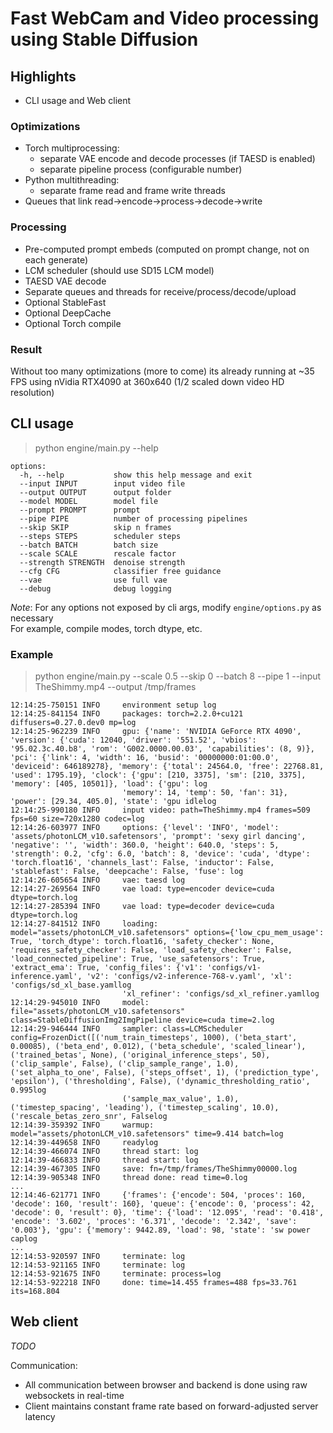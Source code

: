 # Fast WebCam and Video processing using Stable Diffusion

## Highlights

- CLI usage and Web client

### Optimizations

- Torch multiprocessing:
  - separate VAE encode and decode processes (if TAESD is enabled)
  - separate pipeline process (configurable number)
- Python multithreading:
  - separate frame read and frame write threads
- Queues that link read->encode->process->decode->write

### Processing

- Pre-computed prompt embeds (computed on prompt change, not on each generate)
- LCM scheduler (should use SD15 LCM model)
- TAESD VAE decode
- Separate queues and threads for receive/process/decode/upload
- Optional StableFast
- Optional DeepCache
- Optional Torch compile

### Result

Without too many optimizations (more to come) its already running at ~35 FPS using nVidia RTX4090 at 360x640 (1/2 scaled down video HD resolution)  

## CLI usage

> python engine/main.py --help

```log
options:
  -h, --help           show this help message and exit
  --input INPUT        input video file
  --output OUTPUT      output folder
  --model MODEL        model file
  --prompt PROMPT      prompt
  --pipe PIPE          number of processing pipelines
  --skip SKIP          skip n frames
  --steps STEPS        scheduler steps
  --batch BATCH        batch size
  --scale SCALE        rescale factor
  --strength STRENGTH  denoise strength
  --cfg CFG            classifier free guidance
  --vae                use full vae
  --debug              debug logging
```

*Note*: For any options not exposed by cli args, modify `engine/options.py` as necessary  
For example, compile modes, torch dtype, etc.

### Example

> python engine/main.py --scale 0.5 --skip 0 --batch 8 --pipe 1 --input TheShimmy.mp4 --output /tmp/frames

```log
12:14:25-750151 INFO     environment setup log
12:14:25-841154 INFO     packages: torch=2.2.0+cu121 diffusers=0.27.0.dev0 mp=log
12:14:25-962239 INFO     gpu: {'name': 'NVIDIA GeForce RTX 4090', 'version': {'cuda': 12040, 'driver': '551.52', 'vbios': '95.02.3c.40.b8', 'rom': 'G002.0000.00.03', 'capabilities': (8, 9)}, 'pci': {'link': 4, 'width': 16, 'busid': '00000000:01:00.0', 'deviceid': 646189278}, 'memory': {'total': 24564.0, 'free': 22768.81, 'used': 1795.19}, 'clock': {'gpu': [210, 3375], 'sm': [210, 3375], 'memory': [405, 10501]}, 'load': {'gpu': log
                         'memory': 14, 'temp': 50, 'fan': 31}, 'power': [29.34, 405.0], 'state': 'gpu idlelog
12:14:25-990180 INFO     input video: path=TheShimmy.mp4 frames=509 fps=60 size=720x1280 codec=log
12:14:26-603977 INFO     options: {'level': 'INFO', 'model': 'assets/photonLCM_v10.safetensors', 'prompt': 'sexy girl dancing', 'negative': '', 'width': 360.0, 'height': 640.0, 'steps': 5, 'strength': 0.2, 'cfg': 6.0, 'batch': 8, 'device': 'cuda', 'dtype': 'torch.float16', 'channels_last': False, 'inductor': False, 'stablefast': False, 'deepcache': False, 'fuse': log
12:14:26-605654 INFO     vae: taesd log
12:14:27-269564 INFO     vae load: type=encoder device=cuda dtype=torch.log
12:14:27-285394 INFO     vae load: type=decoder device=cuda dtype=torch.log
12:14:27-841512 INFO     loading: model="assets/photonLCM_v10.safetensors" options={'low_cpu_mem_usage': True, 'torch_dtype': torch.float16, 'safety_checker': None, 'requires_safety_checker': False, 'load_safety_checker': False, 'load_connected_pipeline': True, 'use_safetensors': True, 'extract_ema': True, 'config_files': {'v1': 'configs/v1-inference.yaml', 'v2': 'configs/v2-inference-768-v.yaml', 'xl': 'configs/sd_xl_base.yamllog
                         'xl_refiner': 'configs/sd_xl_refiner.yamllog
12:14:29-945010 INFO     model: file="assets/photonLCM_v10.safetensors" class=StableDiffusionImg2ImgPipeline device=cuda time=2.log
12:14:29-946444 INFO     sampler: class=LCMScheduler config=FrozenDict([('num_train_timesteps', 1000), ('beta_start', 0.00085), ('beta_end', 0.012), ('beta_schedule', 'scaled_linear'), ('trained_betas', None), ('original_inference_steps', 50), ('clip_sample', False), ('clip_sample_range', 1.0), ('set_alpha_to_one', False), ('steps_offset', 1), ('prediction_type', 'epsilon'), ('thresholding', False), ('dynamic_thresholding_ratio', 0.995log
                         ('sample_max_value', 1.0), ('timestep_spacing', 'leading'), ('timestep_scaling', 10.0), ('rescale_betas_zero_snr', Falselog
12:14:39-359392 INFO     warmup: model="assets/photonLCM_v10.safetensors" time=9.414 batch=log
12:14:39-449658 INFO     readylog
12:14:39-466074 INFO     thread start: log
12:14:39-466833 INFO     thread start: log
12:14:39-467305 INFO     save: fn=/tmp/frames/TheShimmy00000.log
12:14:39-905348 INFO     thread done: read time=0.log
...
12:14:46-621771 INFO     {'frames': {'encode': 504, 'proces': 160, 'decode': 160, 'result': 160}, 'queue': {'encode': 0, 'process': 42, 'decode': 0, 'result': 0}, 'time': {'load': '12.095', 'read': '0.418', 'encode': '3.602', 'proces': '6.371', 'decode': '2.342', 'save': '0.003'}, 'gpu': {'memory': 9442.89, 'load': 98, 'state': 'sw power caplog
...
12:14:53-920597 INFO     terminate: log
12:14:53-921165 INFO     terminate: log
12:14:53-921675 INFO     terminate: process=log
12:14:53-922218 INFO     done: time=14.455 frames=488 fps=33.761 its=168.804
```

## Web client

*TODO*

Communication:

- All communication between browser and backend is done using raw websockets in real-time
- Client maintains constant frame rate based on forward-adjusted server latency
